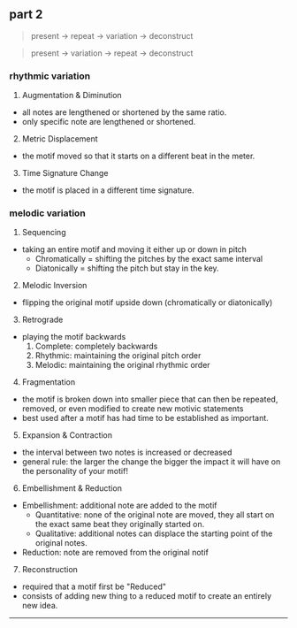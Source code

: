 ## part 2

> present -> repeat -> variation -> deconstruct

> present -> variation -> repeat -> deconstruct

### rhythmic variation
1. Augmentation & Diminution
  + all notes are lengthened or shortened by the same ratio.
  + only specific note are lengthened or shortened.


2. Metric Displacement
  - the motif moved so that it starts on a different beat in the meter.


3. Time Signature Change
  - the motif is placed in a different time signature.


### melodic variation
1. Sequencing
  - taking an entire motif and moving it either up or down in pitch 
    + Chromatically = shifting the pitches by the exact same interval
    + Diatonically = shifting the pitch but stay in the key.


2. Melodic Inversion
  - flipping the original motif upside down (chromatically or diatonically)


3. Retrograde
  - playing the motif backwards
    1. Complete: completely backwards
    2. Rhythmic: maintaining the original pitch order
    3. Melodic: maintaining the original rhythmic order


4. Fragmentation
  - the motif is broken down into smaller piece that can then be repeated, removed, or even modified to create new motivic statements
  - best used after a motif has had time to be established as important.


5. Expansion & Contraction
  - the interval between two notes is increased or decreased
  - general rule: the larger the change the bigger the impact it will have on the personality of your motif!


6. Embellishment & Reduction
  + Embellishment: additional note are added to the motif
    - Quantitative: none of the original note are moved, they all start on the exact same beat they originally started on.
    - Qualitative: additional notes can displace the starting point of the original notes.
  + Reduction: note are removed from the original notif


7. Reconstruction
  - required that a motif first be "Reduced"
  - consists of adding new thing to a reduced motif to create an entirely new idea.

------

